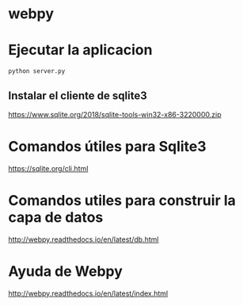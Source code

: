 # webpy

# Ejecutar la aplicacion
    python server.py

## Instalar el cliente de sqlite3

https://www.sqlite.org/2018/sqlite-tools-win32-x86-3220000.zip

# Comandos útiles para Sqlite3

https://sqlite.org/cli.html

# Comandos utiles para construir la capa de datos

http://webpy.readthedocs.io/en/latest/db.html

# Ayuda de Webpy

http://webpy.readthedocs.io/en/latest/index.html